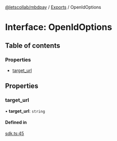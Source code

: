 [@letscollab/mbdpay](../README.md) / [Exports](../modules.md) / OpenIdOptions

# Interface: OpenIdOptions

## Table of contents

### Properties

- [target_url](OpenIdOptions.md#target_url)

## Properties

### target_url

• **target_url**: `string`

#### Defined in

[sdk.ts:45](https://github.com/deskbtm-letscollab/mbdpay/blob/b88957d/src/sdk.ts#L45)
